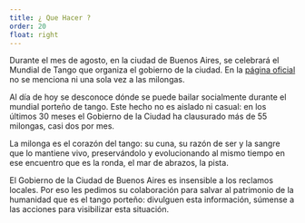 ```yaml
---
title: ¿ Que Hacer ?
order: 20
float: right
---
```


Durante el mes de agosto, en la ciudad de Buenos Aires, se celebrará el
Mundial de Tango que organiza el gobierno de la ciudad. En
la [página oficial](https://goo.gl/39XR4T) no se menciona ni una sola vez a
las milongas.


Al día de hoy se desconoce dónde se puede bailar socialmente durante el mundial porteño de tango. Este hecho no es aislado ni casual: en los últimos 30 meses el Gobierno de la Ciudad ha clausurado más de 55 milongas, casi dos por mes.

La milonga es el corazón del tango: su cuna, su razón de ser y la sangre que lo mantiene vivo, preservándolo y evolucionando al mismo tiempo en ese encuentro que es la ronda, el mar de abrazos, la pista.

El Gobierno de la Ciudad de Buenos Aires es insensible a los reclamos
locales. Por eso les pedimos su colaboración para salvar al patrimonio de la
humanidad que es el tango porteño: divulguen esta información, súmense a las
acciones para visibilizar esta situación.

